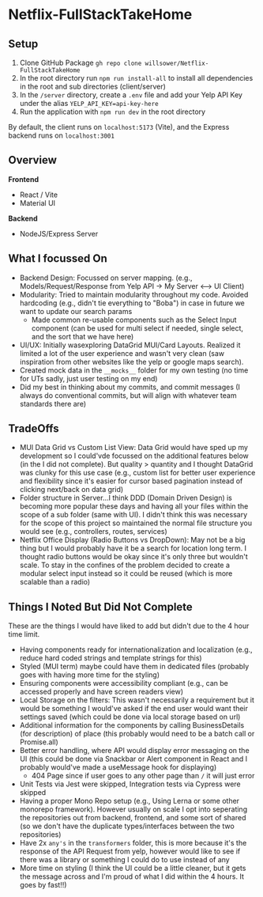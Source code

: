 # Netflix-FullStackTakeHome

## Setup

1. Clone GitHub Package `gh repo clone willsower/Netflix-FullStackTakeHome`
2. In the root directory run `npm run install-all` to install all dependencies in the root and sub directories (client/server)
3. In the `/server` directory, create a `.env` file and add your Yelp API Key under the alias `YELP_API_KEY=api-key-here`
4. Run the application with `npm run dev` in the root directory

By default, the client runs on `localhost:5173` (Vite), and the Express backend runs on `localhost:3001`

## Overview

**Frontend**
- React / Vite
- Material UI

**Backend**
- NodeJS/Express Server

## What I focussed On

- Backend Design: Focussed on server mapping. (e.g., Models/Request/Response from Yelp API -> My Server <--> UI Client)
- Modularity: Tried to maintain modularity throughout my code. Avoided hardcoding (e.g., didn't tie everything to "Boba") in case in future we want to update our search params
  - Made common re-usable components such as the Select Input component (can be used for multi select if needed, single select, and the sort that we have here)
- UI/UX: Initially wasexploring DataGrid MUI/Card Layouts. Realized it limited a lot of the user experience and wasn't very clean (saw inspiration from other websites like the yelp or google maps search).
- Created mock data in the `__mocks__` folder for my own testing (no time for UTs sadly, just user testing on my end)
- Did my best in thinking about my commits, and commit messages (I always do conventional commits, but will align with whatever team standards there are)
 
## TradeOffs

- MUI Data Grid vs Custom List View: Data Grid would have sped up my development so I could'vde focussed on the additional features below (in the I did not complete). But quality > quantity and I thought DataGrid was clunky for this use case (e.g., custom list for better user experience and flexibility since it's easier for cursor based pagination instead of clicking next/back on data grid)
- Folder structure in Server...I think DDD (Domain Driven Design) is becoming more popular these days and having all your files within the scope of a sub folder (same with UI). I didn't think this was necessary for the scope of this project so maintained the normal file structure you would see (e.g., controllers, routes, services)
- Netflix Office Display (Radio Buttons vs DropDown): May not be a big thing but I would probably have it be a search for location long term. I thought radio buttons would be okay since it's only three but wouldn't scale. To stay in the confines of the problem decided to create a modular select input instead so it could be reused (which is more scalable than a radio)

## Things I Noted But Did Not Complete

These are the things I would have liked to add but didn't due to the 4 hour time limit.

- Having components ready for internationalization and localization (e.g., reduce hard coded strings and template strings for this)
- Styled (MUI term) maybe could have them in dedicated files (probably goes with having more time for the styling)
- Ensuring components were accessibility compliant (e.g., can be accessed properly and have screen readers view)
- Local Storage on the filters: This wasn't necessarily a requirement but it would be something I would've asked if the end user would want their settings saved (which could be done via local storage based on url)
- Additional information for the components by calling BusinessDetails (for description) of place (this probably would need to be a batch call or Promise.all)
- Better error handling, where API would display error messaging on the UI (this could be done via Snackbar or Alert component in React and I probably would've made a useMessage hook for displaying)
  - 404 Page since if user goes to any other page than `/` it will just error
- Unit Tests via Jest were skipped, Integration tests via Cypress were skipped
- Having a proper Mono Repo setup (e.g., Using Lerna or some other monorepo framework). However usually on scale I opt into seperating the repositories out from backend, frontend, and some sort of shared (so we don't have the duplicate types/interfaces between the two repositories)
- Have 2x `any's` in the `transformers` folder, this is more because it's the response of the API Request from yelp, however would like to see if there was a library or something I could do to use instead of any
- More time on styling (I think the UI could be a little cleaner, but it gets the message across and I'm proud of what I did within the 4 hours. It goes by fast!!)

